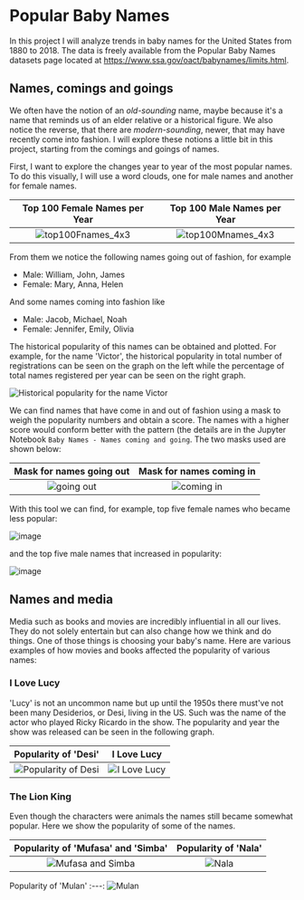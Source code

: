 # Popular Baby Names
In this project I will analyze trends in baby names for the United States from 1880 to 2018. The data is freely available from the Popular Baby Names datasets page located at https://www.ssa.gov/oact/babynames/limits.html.

## Names, comings and goings

We often have the notion of an _old-sounding_ name, maybe because it's a name that reminds us of an elder relative or a historical figure. We also notice the reverse, that there are _modern-sounding_, newer, that may have recently come into fashion. I will explore these notions a little bit in this project, starting from the comings and goings of names.

First, I want to explore the changes year to year of the most popular names. To do this visually, I will use a word clouds, one for male names and another for female names.

Top 100 Female Names per Year    |  Top 100 Male Names per Year
:-------------------------:|:-------------------------:
![top100Fnames_4x3](https://user-images.githubusercontent.com/13749006/69764908-efae2280-113f-11ea-82f6-40cb939fd186.gif)  | ![top100Mnames_4x3](https://user-images.githubusercontent.com/13749006/69764934-048ab600-1140-11ea-8165-3622a92e6736.gif)


From them we notice the following names going out of fashion, for example
* Male: William, John, James
* Female: Mary, Anna, Helen

And some names coming into fashion like
* Male: Jacob, Michael, Noah
* Female: Jennifer, Emily, Olivia

The historical popularity of this names can be obtained and plotted. For example, for the name 'Victor', the historical popularity in total number of registrations can be seen on the graph on the left while the percentage of total names registered per year can be seen on the right graph.

![Historical popularity for the name Victor](https://user-images.githubusercontent.com/13749006/69765545-57656d00-1142-11ea-831f-f278cb634fdc.png)

We can find names that have come in and out of fashion using a mask to weigh the popularity numbers and obtain a score. The names with a higher score would conform better with the pattern (the details are in the Jupyter Notebook `Baby Names - Names coming and going`. The two masks used are shown below:

Mask for names going out | Mask for names coming in
:---:|:---:
![going out](https://user-images.githubusercontent.com/13749006/69767263-6b609d00-1149-11ea-8ae8-5150988762d5.png) | ![coming in](https://user-images.githubusercontent.com/13749006/69767280-7b787c80-1149-11ea-9242-3405744d6417.png)

With this tool we can find, for example, top five female names who became less popular:

![image](https://user-images.githubusercontent.com/13749006/69767342-c7c3bc80-1149-11ea-8483-50b08aab1001.png)

and the top five male names that increased in popularity:

![image](https://user-images.githubusercontent.com/13749006/69767394-fa6db500-1149-11ea-8900-41b69c031017.png)

## Names and media

Media such as books and movies are incredibly influential in all our lives. They do not solely entertain but can also change how we think and do things. One of those things is choosing your baby's name. Here are various examples of how movies and books affected the popularity of various names:

### I Love Lucy
'Lucy' is not an uncommon name but up until the 1950s there must've not been many Desiderios, or Desi, living in the US. Such was the name of the actor who played Ricky Ricardo in the show. The popularity and year the show was released can be seen in the following graph.

Popularity of 'Desi' | I Love Lucy
:---:|:---:
 ![Popularity of Desi](https://user-images.githubusercontent.com/13749006/69770589-994cde00-1157-11ea-98ca-0a5979d6775c.png) | ![I Love Lucy](https://user-images.githubusercontent.com/13749006/69770569-863a0e00-1157-11ea-92c2-c9d10c1495b5.png)

 ### The Lion King
 Even though the characters were animals the names still became somewhat popular. Here we show the popularity of some of the names.

 Popularity of 'Mufasa' and 'Simba' | Popularity of 'Nala'
 :---:|:---:
 ![Mufasa and Simba](https://user-images.githubusercontent.com/13749006/69770828-7cfd7100-1158-11ea-9eda-dd5994de29ac.png) | ![Nala](https://user-images.githubusercontent.com/13749006/69770852-930b3180-1158-11ea-9da3-c74211f7cabb.png)

 Popularity of 'Mulan'
 :---:
 ![Mulan](https://user-images.githubusercontent.com/13749006/69770908-c221a300-1158-11ea-8d8f-ec7f23674e6c.png)
